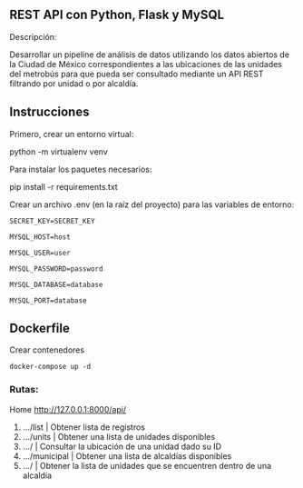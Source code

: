 ## REST API con Python, Flask y MySQL

Descripción:

Desarrollar un pipeline de análisis de datos utilizando los datos abiertos de la Ciudad de México correspondientes a las ubicaciones de las unidades del metrobús para que pueda ser consultado mediante un API REST filtrando por unidad o por alcaldía.

## Instrucciones

Primero, crear un entorno virtual:

  python -m virtualenv venv

Para instalar los paquetes necesarios:

  pip install -r requirements.txt

Crear un archivo .env (en la raíz del proyecto) para las variables de entorno:

    SECRET_KEY=SECRET_KEY
    
    MYSQL_HOST=host
    
    MYSQL_USER=user
    
    MYSQL_PASSWORD=password
   
    MYSQL_DATABASE=database

    MYSQL_PORT=database
    
 ## Dockerfile
 
 Crear contenedores
 
    docker-compose up -d
   
### Rutas:
Home  http://127.0.0.1:8000/api/

  1. .../list  | Obtener lista de registros 
  2. .../units | Obtener una lista de unidades disponibles  
  3. .../<id de unidad> | Consultar la ubicación de una unidad dado su ID
  4. .../municipal | Obtener una lista de alcaldías disponibles
  5. .../<nombre de alcaldia> | Obtener la lista de unidades que se encuentren dentro de una alcaldía
 
 
 




